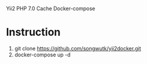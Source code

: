 Yii2 PHP 7.0  Cache 
Docker-compose


Instruction 
============

1) git clone https://github.com/songwutk/yii2docker.git 
2) docker-compose up -d

